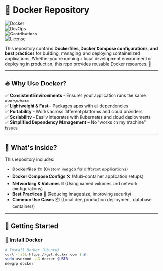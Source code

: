 # 🐳 Docker Repository  

![Docker](https://img.shields.io/badge/Docker-Containerization-blue?style=flat&logo=docker)  
![DevOps](https://img.shields.io/badge/DevOps-Containers-green?style=flat)  
![Contributions](https://img.shields.io/badge/Contributions-Welcome-brightgreen)  
![License](https://img.shields.io/github/license/yourusername/docker-repo)  

This repository contains **Dockerfiles, Docker Compose configurations, and best practices** for building, managing, and deploying containerized applications. Whether you're running a local development environment or deploying in production, this repo provides reusable Docker resources. 🚀  

---

## 🔥 Why Use Docker?  

✅ **Consistent Environments** – Ensures your application runs the same everywhere  
✅ **Lightweight & Fast** – Packages apps with all dependencies  
✅ **Portability** – Works across different platforms and cloud providers  
✅ **Scalability** – Easily integrates with Kubernetes and cloud deployments  
✅ **Simplified Dependency Management** – No "works on my machine" issues  

---

## 📂 What's Inside?  

This repository includes:  

- **Dockerfiles** 🏗️ (Custom images for different applications)  
- **Docker Compose Configs** 🛠️ (Multi-container application setups)  
- **Networking & Volumes** 🌐 (Using named volumes and network configurations)  
- **Best Practices** 📌 (Reducing image size, improving security)  
- **Common Use Cases** 📦 (Local dev, production deployment, database containers)  

---

## 🚀 Getting Started  

### **🔹 Install Docker**  
```bash
# Install Docker (Ubuntu)
curl -fsSL https://get.docker.com | sh
sudo usermod -aG docker $USER
newgrp docker
